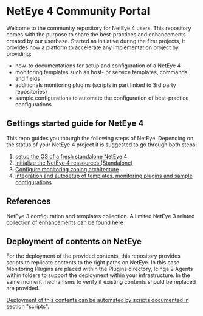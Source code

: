 # NetEye 4 Community Portal

Welcome to the community repository for NetEye 4 users. 
This repository comes with the purpose to share the best-practices and enhancements created by our userbase. Started as initiative during the first projects, it provides now a platform to accelerate any implementation project by providing:
- how-to documentations for setup and configuration of a NetEye 4
- monitoring templates such as host- or service templates, commands and fields
- additionals monitoring plugins (scripts in part linked to 3rd party repositories)
- sample configurations to automate the configuration of best-practice configurations

## Gettings started guide for NetEye 4
This repo guides you thourgh the following steps of NetEye. Depending on the status of your NetEye 4 project it is suggested to go through both steps:
1. [setup the OS of a fresh standalone NetEye 4](/doc/020_os_configuration.md)
2. [Initialize the NetEye 4 ressources (Standalone)](/doc/030_neteye_standalone_init.md)
3. [Configure monitoring zoning architecture](/doc/031_monitoring_zones_master.md)
4. [integration and autosetup of templates, monitoring plugins and sample configurations](/doc/050_community_configs_init.md)

## References 
NetEye 3 configuration and templates collection. A limited NetEye 3 related [collection of enhancements can be found here](https://github.com/zampat/neteye3)

## Deployment of contents on NetEye

For the deployment of the provided contents, this repository provides scripts to replicate contents to the right paths on NetEye. In this case Monitoring Plugins are placed within the Plugins directory, Icinga 2 Agents within folders to support the deployment within your infrastructure. In the same moment mechanisms to verify if existing contents should be replaced are provided.

[Deployment of this contents can be automated by scripts documented in section "scripts"](scripts/).

